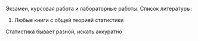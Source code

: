 Экзамен, курсовая работа и лабораторные работы.
Список литературы:
1. Любые книги с общей теорией статистики

Статистика бывает разной, искать аккуратно
